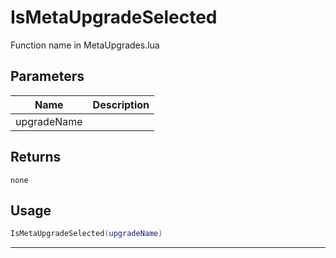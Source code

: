 # IsMetaUpgradeSelected

Function name in MetaUpgrades.lua

## Parameters

| Name        | Description |
| ----------- | ----------- |
| upgradeName |             |

## Returns

`none`

## Usage

```lua
IsMetaUpgradeSelected(upgradeName)
```

---
